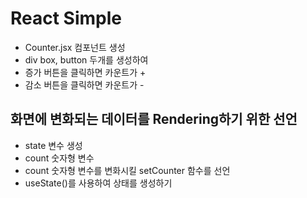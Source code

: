 # React Simple

- Counter.jsx 컴포넌트 생성
- div box, button 두개를 생성하여
- 증가 버튼을 클릭하면 카운트가 +
- 감소 버튼을 클릭하면 카운트가 -

## 화면에 변화되는 데이터를 Rendering하기 위한 선언

- state 변수 생성
- count 숫자형 변수
- count 숫자형 변수를 변화시킬 setCounter 함수를 선언
- useState()를 사용하여 상태를 생성하기
